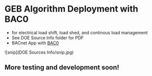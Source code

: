 # GEB Algorithm Deployment with BAC0

* for electrical load shift, load shed, and continous load management
* See DOE Source Info folder for PDF
* BACnet App with [BAC0](https://bac0.readthedocs.io/en/latest/#bac0-build-status-coverage-docs)


![snip](DOE Sources Info/snip.jpg)


## More testing and development soon!